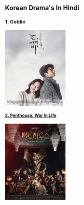 <!DOCTYPE html>
<html>
<head>
<h2>Korean Drama's In Hindi</h2>
</head>
<body>
<h3>1. Goblin</h3>
<p><a href="Goblin.html">
<img src="Goblin.jpg" alt="Goblin" width="200" height="250"></p>
<h4>2. Penthouse: War In Life</h4>
<p><a href="Penthouse Season 1.html">
<img src="Penthouse.jpg" alt="Penthouse: War In Life Season 1" width="200" height="250"></P>
</a>
</body>
</html>
